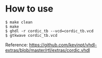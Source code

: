 # How to use

```
$ make clean
$ make
$ ghdl -r cordic_tb --vcd=cordic_tb.vcd
$ gtkwave cordic_tb.vcd
```

Reference:
https://github.com/kevinpt/vhdl-extras/blob/master/rtl/extras/cordic.vhdl

